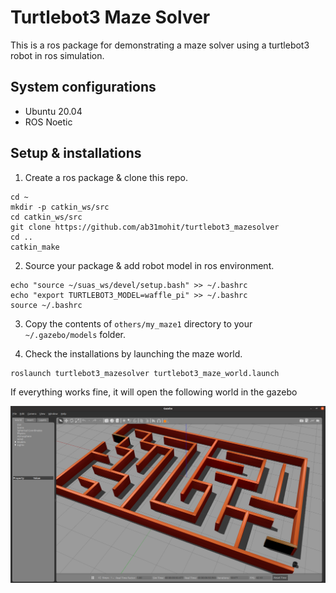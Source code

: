 # Turtlebot3 Maze Solver
This is a ros package for demonstrating a maze solver using a turtlebot3 robot in ros simulation.

## System configurations

- Ubuntu 20.04
- ROS Noetic

## Setup & installations

1. Create a ros package & clone this repo.
```
cd ~
mkdir -p catkin_ws/src
cd catkin_ws/src
git clone https://github.com/ab31mohit/turtlebot3_mazesolver
cd ..
catkin_make
```

2. Source your package & add robot model in ros environment.
```
echo "source ~/suas_ws/devel/setup.bash" >> ~/.bashrc
echo "export TURTLEBOT3_MODEL=waffle_pi" >> ~/.bashrc
source ~/.bashrc
```

3. Copy the contents of `others/my_maze1` directory to your `~/.gazebo/models` folder.

5. Check the installations by launching the maze world.
   
```
roslaunch turtlebot3_mazesolver turtlebot3_maze_world.launch
```
If everything works fine, it will open the following world in the gazebo

<div align="center">
  <img src="images/maze.png" alt="maze-world" />
</div>


